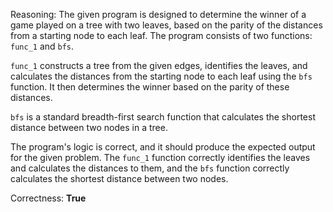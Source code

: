 Reasoning: 
The given program is designed to determine the winner of a game played on a tree with two leaves, based on the parity of the distances from a starting node to each leaf. The program consists of two functions: `func_1` and `bfs`. 

`func_1` constructs a tree from the given edges, identifies the leaves, and calculates the distances from the starting node to each leaf using the `bfs` function. It then determines the winner based on the parity of these distances. 

`bfs` is a standard breadth-first search function that calculates the shortest distance between two nodes in a tree.

The program's logic is correct, and it should produce the expected output for the given problem. The `func_1` function correctly identifies the leaves and calculates the distances to them, and the `bfs` function correctly calculates the shortest distance between two nodes.

Correctness: **True**
